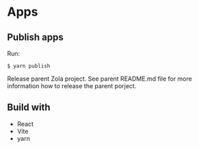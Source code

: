 # Apps

## Publish apps

Run:

    $ yarn publish

Release parent Zola project. See parent README.md file for more information how to release the parent porject.

## Build with

- React
- Vite
- yarn
